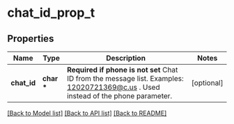 # chat_id_prop_t

## Properties
Name | Type | Description | Notes
------------ | ------------- | ------------- | -------------
**chat_id** | **char \*** | **Required if phone is not set**  Chat ID from the message list. Examples: 12020721369@c.us . Used instead of the phone parameter. | [optional] 

[[Back to Model list]](../README.md#documentation-for-models) [[Back to API list]](../README.md#documentation-for-api-endpoints) [[Back to README]](../README.md)


